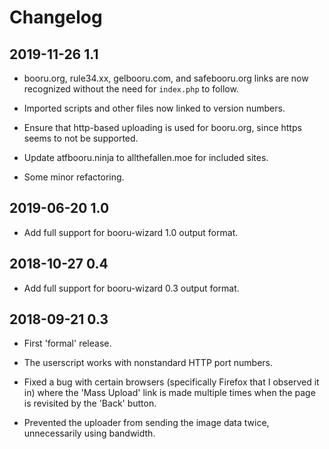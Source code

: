 # Changelog

## 2019-11-26 1.1

* booru.org, rule34.xx, gelbooru.com, and safebooru.org links are now recognized without the need for `index.php` to follow.

* Imported scripts and other files now linked to version numbers.

* Ensure that http-based uploading is used for booru.org, since https seems to not be supported.

* Update atfbooru.ninja to allthefallen.moe for included sites.

* Some minor refactoring.

## 2019-06-20 1.0

* Add full support for booru-wizard 1.0 output format.

## 2018-10-27 0.4

* Add full support for booru-wizard 0.3 output format.

## 2018-09-21 0.3

* First 'formal' release.

* The userscript works with nonstandard HTTP port numbers.

* Fixed a bug with certain browsers (specifically Firefox that I observed it in) where the 'Mass Upload' link is made multiple times when the page is revisited by the 'Back' button.

* Prevented the uploader from sending the image data twice, unnecessarily using bandwidth.
